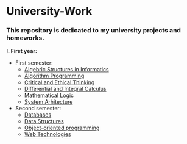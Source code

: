 # University-Work

###  This repository is dedicated to my university projects and homeworks.

**I. First year:**
   * First semester:
     * [Algebric Structures in Informatics](https://github.com/skpha13/Univeristy-Work/tree/main/First%20Year/First%20Semester/Algebric%20Structures%20in%20Computer%20Science)
     * [Algorithm Programming](https://github.com/skpha13/Univeristy-Work/tree/main/First%20Year/First%20Semester/Algoritm%20Programming)
     * [Critical and Ethical Thinking](https://github.com/skpha13/Univeristy-Work/tree/main/First%20Year/First%20Semester/Critical%20and%20Ethical%20Thinking)
     * [Differential and Integral Calculus](https://github.com/skpha13/Univeristy-Work/tree/main/First%20Year/First%20Semester/Differential%20and%20Integral%20Calculus)
     * [Mathematical Logic](https://github.com/skpha13/Univeristy-Work/tree/main/First%20Year/First%20Semester/Mathematical%20Logic)
     * [System Arhitecture](https://github.com/skpha13/Univeristy-Work/tree/main/First%20Year/First%20Semester/Sistem%20Arhitecture)
   * Second semester:
     * [Databases](https://github.com/skpha13/University-Work/tree/main/First%20Year/Second%20Semester/Databases)
     * [Data Structures](https://github.com/skpha13/University-Work/tree/main/First%20Year/Second%20Semester/Data%20Structures)
     * [Object-oriented programming](https://github.com/skpha13/University-Work/tree/main/First%20Year/Second%20Semester/Object-oriented%20programming)
     * [Web Technologies](https://github.com/skpha13/University-Work/tree/main/First%20Year/Second%20Semester/Web%20Technologies)